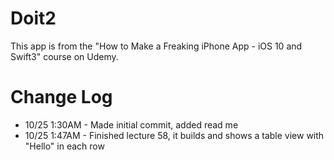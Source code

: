 # Doit2

This app is from the "How to Make a Freaking iPhone App - iOS 10 and Swift3" course on Udemy.  


# Change Log

- 10/25 1:30AM - Made initial commit, added read me
- 10/25 1:47AM - Finished lecture 58, it builds and shows a table view with "Hello" in each row
